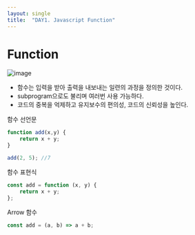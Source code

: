 ```yaml
---
layout: single
title:  "DAY1. Javascript Function"
---
```


# Function
![image](https://user-images.githubusercontent.com/90296004/144013328-d1e81b93-cda2-4eed-a4a0-9d8d9ae39588.png)

- 함수는 입력을 받아 출력을 내보내는 일련의 과정을 정의한 것이다.
- subprogram으로도 불리며 여러번 사용 가능하다.  
- 코드의 중복을 억제하고 유지보수의 편의성, 코드의 신뢰성을 높인다.

함수 선언문
```js
function add(x,y) {
    return x + y;
}

add(2, 5); //7
```

함수 표현식
```js
const add = function (x, y) {
    return x + y;
};
```

Arrow 함수
``` js
const add = (a, b) => a + b;
```
